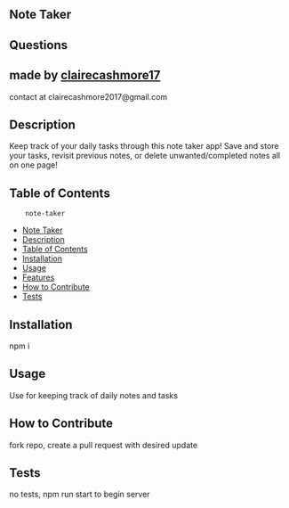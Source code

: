 
## Note Taker

## Questions
<h2> made by <a href = "github.com/clairecashmore17">clairecashmore17</a></h2>
<p>contact at clairecashmore2017@gmail.com </p> 
 
## Description
Keep track of your daily tasks through this note taker app! Save and store your tasks, revisit previous notes, or delete unwanted/completed notes all on one page!


## Table of Contents 

        note-taker
- [Note Taker](#note-taker)
- [Description](#description)
- [Table of Contents](#table-of-contents)
- [Installation](#installation)
- [Usage](#usage)
- [Features](#features)
- [How to Contribute](#how-to-contribute)
- [Tests](#tests)
        

## Installation
npm i


## Usage
Use for keeping track of daily notes and tasks






## How to Contribute
fork repo, create a pull request with desired update


## Tests
no tests, npm run start to begin server
 
    